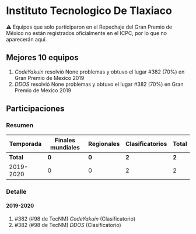 # Instituto Tecnologico De Tlaxiaco

:warning: Equipos que solo participaron en el Repechaje del Gran Premio de México no están registrados oficialmente en el ICPC, por lo que no aparecerán aquí.

## Mejores 10 equipos

1. _CodeYakuin_ resolvió None problemas y obtuvo el lugar #382 (70%) en Gran Premio de Mexico 2019
1. _DDOS_ resolvió None problemas y obtuvo el lugar #382 (70%) en Gran Premio de Mexico 2019

## Participaciones

### Resumen

| Temporada | Finales mundiales | Regionales | Clasificatorios | Total |
| --- | --- | --- | --- | --- |
| **Total** | **0** | **0** | **2** | **2** |
| 2019-2020 | 0 | 0 | 2 | 2 |

### Detalle

#### 2019-2020

1. #382 (#98 de TecNM) _CodeYakuin_ (Clasificatorio)
1. #382 (#98 de TecNM) _DDOS_ (Clasificatorio)




